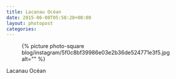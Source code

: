 ```yaml
---
title: Lacanau Océan
date: 2015-06-08T05:58:28+00:00
layout: photopost
categories:
---
```


<figure class="photo photo--square">
  {% picture photo-square blog/instagram/5f0c8bf39986e03e2b36de524771e3f5.jpg alt="" %}
</figure>

Lacanau Océan
